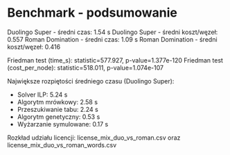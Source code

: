 # Benchmark - podsumowanie

Duolingo Super - średni czas: 1.54 s
Duolingo Super - średni koszt/węzeł: 0.557
Roman Domination - średni czas: 1.09 s
Roman Domination - średni koszt/węzeł: 0.416

Friedman test (time_s): statistic=577.927, p-value=1.377e-120
Friedman test (cost_per_node): statistic=518.011, p-value=1.074e-107

Największe rozpiętości średniego czasu (Duolingo Super):
- Solver ILP: 5.24 s
- Algorytm mrówkowy: 2.58 s
- Przeszukiwanie tabu: 2.24 s
- Algorytm genetyczny: 0.53 s
- Wyżarzanie symulowane: 0.17 s

Rozkład udziału licencji: license_mix_duo_vs_roman.csv oraz license_mix_duo_vs_roman_words.csv